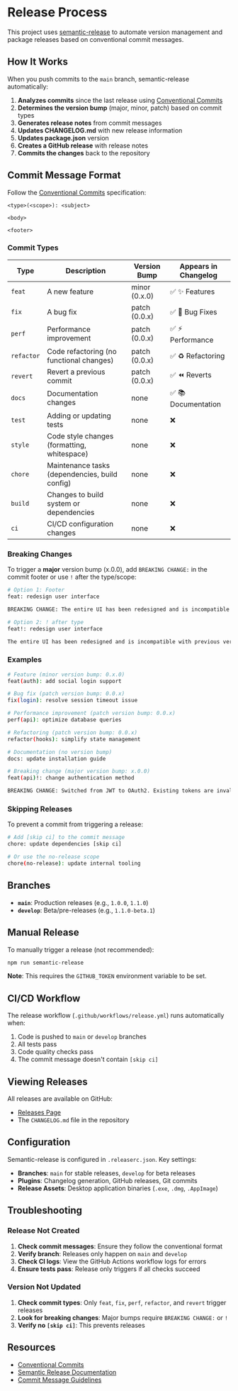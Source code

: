 # Release Process

This project uses [semantic-release](https://github.com/semantic-release/semantic-release) to automate version management and package releases based on conventional commit messages.

## How It Works

When you push commits to the `main` branch, semantic-release automatically:

1. **Analyzes commits** since the last release using [Conventional Commits](https://www.conventionalcommits.org/)
2. **Determines the version bump** (major, minor, patch) based on commit types
3. **Generates release notes** from commit messages
4. **Updates CHANGELOG.md** with new release information
5. **Updates package.json** version
6. **Creates a GitHub release** with release notes
7. **Commits the changes** back to the repository

## Commit Message Format

Follow the [Conventional Commits](https://www.conventionalcommits.org/) specification:

```
<type>(<scope>): <subject>

<body>

<footer>
```

### Commit Types

| Type       | Description                                    | Version Bump  | Appears in Changelog |
| ---------- | ---------------------------------------------- | ------------- | -------------------- |
| `feat`     | A new feature                                  | minor (0.x.0) | ✅ ✨ Features       |
| `fix`      | A bug fix                                      | patch (0.0.x) | ✅ 🐛 Bug Fixes      |
| `perf`     | Performance improvement                        | patch (0.0.x) | ✅ ⚡ Performance    |
| `refactor` | Code refactoring (no functional changes)       | patch (0.0.x) | ✅ ♻️ Refactoring    |
| `revert`   | Revert a previous commit                       | patch (0.0.x) | ✅ ⏪ Reverts        |
| `docs`     | Documentation changes                          | none          | ✅ 📚 Documentation  |
| `test`     | Adding or updating tests                       | none          | ❌                   |
| `style`    | Code style changes (formatting, whitespace)    | none          | ❌                   |
| `chore`    | Maintenance tasks (dependencies, build config) | none          | ❌                   |
| `build`    | Changes to build system or dependencies        | none          | ❌                   |
| `ci`       | CI/CD configuration changes                    | none          | ❌                   |

### Breaking Changes

To trigger a **major** version bump (x.0.0), add `BREAKING CHANGE:` in the commit footer or use `!` after the type/scope:

```bash
# Option 1: Footer
feat: redesign user interface

BREAKING CHANGE: The entire UI has been redesigned and is incompatible with previous versions.

# Option 2: ! after type
feat!: redesign user interface

The entire UI has been redesigned and is incompatible with previous versions.
```

### Examples

```bash
# Feature (minor version bump: 0.x.0)
feat(auth): add social login support

# Bug fix (patch version bump: 0.0.x)
fix(login): resolve session timeout issue

# Performance improvement (patch version bump: 0.0.x)
perf(api): optimize database queries

# Refactoring (patch version bump: 0.0.x)
refactor(hooks): simplify state management

# Documentation (no version bump)
docs: update installation guide

# Breaking change (major version bump: x.0.0)
feat(api)!: change authentication method

BREAKING CHANGE: Switched from JWT to OAuth2. Existing tokens are invalid.
```

### Skipping Releases

To prevent a commit from triggering a release:

```bash
# Add [skip ci] to the commit message
chore: update dependencies [skip ci]

# Or use the no-release scope
chore(no-release): update internal tooling
```

## Branches

- **`main`**: Production releases (e.g., `1.0.0`, `1.1.0`)
- **`develop`**: Beta/pre-releases (e.g., `1.1.0-beta.1`)

## Manual Release

To manually trigger a release (not recommended):

```bash
npm run semantic-release
```

**Note**: This requires the `GITHUB_TOKEN` environment variable to be set.

## CI/CD Workflow

The release workflow (`.github/workflows/release.yml`) runs automatically when:

1. Code is pushed to `main` or `develop` branches
2. All tests pass
3. Code quality checks pass
4. The commit message doesn't contain `[skip ci]`

## Viewing Releases

All releases are available on GitHub:

- [Releases Page](https://github.com/andyngdz/localai/releases)
- The `CHANGELOG.md` file in the repository

## Configuration

Semantic-release is configured in `.releaserc.json`. Key settings:

- **Branches**: `main` for stable releases, `develop` for beta releases
- **Plugins**: Changelog generation, GitHub releases, Git commits
- **Release Assets**: Desktop application binaries (`.exe`, `.dmg`, `.AppImage`)

## Troubleshooting

### Release Not Created

1. **Check commit messages**: Ensure they follow the conventional format
2. **Verify branch**: Releases only happen on `main` and `develop`
3. **Check CI logs**: View the GitHub Actions workflow logs for errors
4. **Ensure tests pass**: Release only triggers if all checks succeed

### Version Not Updated

1. **Check commit types**: Only `feat`, `fix`, `perf`, `refactor`, and `revert` trigger releases
2. **Look for breaking changes**: Major bumps require `BREAKING CHANGE:` or `!`
3. **Verify no `[skip ci]`**: This prevents releases

## Resources

- [Conventional Commits](https://www.conventionalcommits.org/)
- [Semantic Release Documentation](https://semantic-release.gitbook.io/)
- [Commit Message Guidelines](https://github.com/angular/angular/blob/main/CONTRIBUTING.md#commit)
